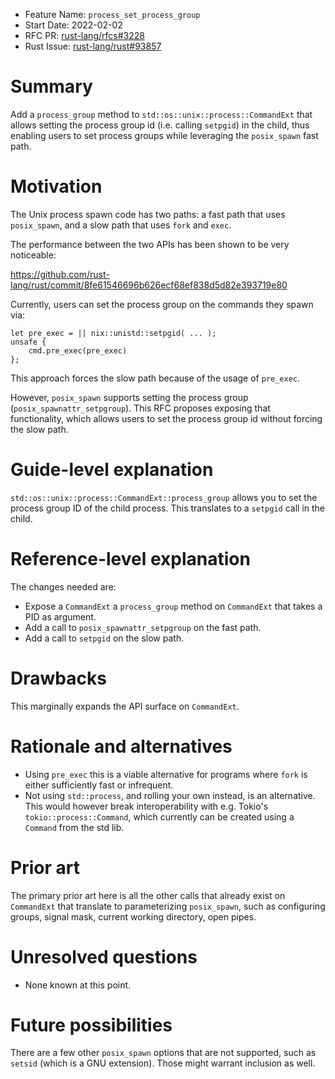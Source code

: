 - Feature Name: `process_set_process_group`
- Start Date: 2022-02-02
- RFC PR: [rust-lang/rfcs#3228](https://github.com/rust-lang/rfcs/pull/3228)
- Rust Issue: [rust-lang/rust#93857](https://github.com/rust-lang/rust/issues/93857)

# Summary
[summary]: #summary

Add a `process_group` method to `std::os::unix::process::CommandExt` that
allows setting the process group id (i.e. calling `setpgid`) in the child, thus
enabling users to set process groups while leveraging the `posix_spawn` fast
path.

# Motivation
[motivation]: #motivation

The Unix process spawn code has two paths: a fast path that uses `posix_spawn`,
and a slow path that uses `fork` and `exec`.

The performance between the two APIs has been shown to be very noticeable:

https://github.com/rust-lang/rust/commit/8fe61546696b626ecf68ef838d5d82e393719e80

Currently, users can set the process group on the commands they spawn via:

```
let pre_exec = || nix::unistd::setpgid( ... );
unsafe {
    cmd.pre_exec(pre_exec)
};
```

This approach forces the slow path because of the usage of `pre_exec`.

However, `posix_spawn` supports setting the process group
(`posix_spawnattr_setpgroup`). This RFC proposes exposing that functionality,
which allows users to set the process group id without forcing the slow path.

# Guide-level explanation
[guide-level-explanation]: #guide-level-explanation

`std::os::unix::process::CommandExt::process_group` allows you to set the
process group ID of the child process. This translates to a `setpgid` call
in the child.

# Reference-level explanation
[reference-level-explanation]: #reference-level-explanation

The changes needed are:

- Expose a `CommandExt` a `process_group` method on `CommandExt` that takes a
  PID as argument.
- Add a call to `posix_spawnattr_setpgroup` on the fast path.
- Add a call to `setpgid` on the slow path.

# Drawbacks
[drawbacks]: #drawbacks

This marginally expands the API surface on `CommandExt`.

# Rationale and alternatives
[rationale-and-alternatives]: #rationale-and-alternatives

- Using `pre_exec` this is a viable alternative for programs where `fork` is
  either sufficiently fast or infrequent.
- Not using `std::process`, and rolling your own instead, is an alternative.
  This would however break interoperability with e.g. Tokio's
  `tokio::process::Command`, which currently can be created using a
  `Command` from the std lib.

# Prior art
[prior-art]: #prior-art

The primary prior art here is all the other calls that already exist on
`CommandExt` that translate to parameterizing `posix_spawn`, such as
configuring groups, signal mask, current working directory, open pipes.

# Unresolved questions
[unresolved-questions]: #unresolved-questions

- None known at this point.

# Future possibilities
[future-possibilities]: #future-possibilities

There are a few other `posix_spawn` options that are not supported, such as
`setsid` (which is a GNU extension). Those might warrant inclusion as well.
